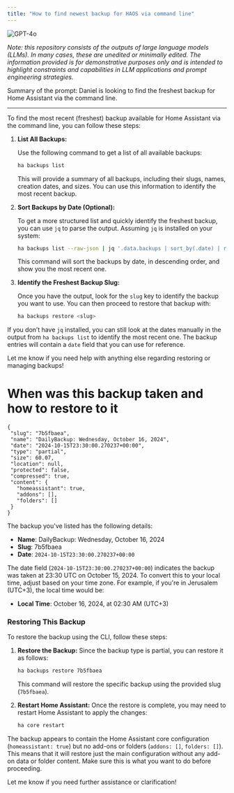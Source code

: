 ```yaml
---
title: "How to find newest backup for HAOS via command line"
---
```

![GPT-4o](https://img.shields.io/badge/GPT--4o-3333FF?style=for-the-badge&logo=openai&logoColor=white)



*Note: this repository consists of the outputs of large language models (LLMs). In many cases, these are unedited or minimally edited. The information provided is for demonstrative purposes only and is intended to highlight constraints and capabilities in LLM applications and prompt engineering strategies.*


Summary of the prompt: Daniel is looking to find the freshest backup for Home Assistant via the command line.

---

To find the most recent (freshest) backup available for Home Assistant via the command line, you can follow these steps:

1. **List All Backups:**

   Use the following command to get a list of all available backups:
   ```bash
   ha backups list
   ```
   This will provide a summary of all backups, including their slugs, names, creation dates, and sizes. You can use this information to identify the most recent backup.

2. **Sort Backups by Date (Optional):**

   To get a more structured list and quickly identify the freshest backup, you can use `jq` to parse the output. Assuming `jq` is installed on your system:
   ```bash
   ha backups list --raw-json | jq '.data.backups | sort_by(.date) | reverse | .[0]'
   ```
   This command will sort the backups by date, in descending order, and show you the most recent one.

3. **Identify the Freshest Backup Slug:**

   Once you have the output, look for the `slug` key to identify the backup you want to use. You can then proceed to restore that backup with:
   ```bash
   ha backups restore <slug>
   ```

If you don’t have `jq` installed, you can still look at the dates manually in the output from `ha backups list` to identify the most recent one. The backup entries will contain a `date` field that you can use for reference.

Let me know if you need help with anything else regarding restoring or managing backups!

# When was this backup taken and how to restore to it

```
{  
 "slug": "7b5fbaea",  
 "name": "DailyBackup: Wednesday, October 16, 2024",  
 "date": "2024-10-15T23:30:00.270237+00:00",  
 "type": "partial",  
 "size": 60.07,  
 "location": null,  
 "protected": false,  
 "compressed": true,  
 "content": {  
   "homeassistant": true,  
   "addons": [],  
   "folders": []  
 }  
}
```

The backup you've listed has the following details:

- **Name**: DailyBackup: Wednesday, October 16, 2024
- **Slug**: 7b5fbaea
- **Date**: `2024-10-15T23:30:00.270237+00:00`

The date field (`2024-10-15T23:30:00.270237+00:00`) indicates the backup was taken at 23:30 UTC on October 15, 2024. To convert this to your local time, adjust based on your time zone. For example, if you're in Jerusalem (UTC+3), the local time would be:

- **Local Time**: October 16, 2024, at 02:30 AM (UTC+3)

### Restoring This Backup

To restore the backup using the CLI, follow these steps:

1. **Restore the Backup:**
   Since the backup type is partial, you can restore it as follows:
   ```bash
   ha backups restore 7b5fbaea
   ```
   This command will restore the specific backup using the provided slug (`7b5fbaea`).

2. **Restart Home Assistant:**
   Once the restore is complete, you may need to restart Home Assistant to apply the changes:
   ```bash
   ha core restart
   ```

The backup appears to contain the Home Assistant core configuration (`homeassistant: true`) but no add-ons or folders (`addons: []`, `folders: []`). This means that it will restore just the main configuration without any add-on data or folder content. Make sure this is what you want to do before proceeding.

Let me know if you need further assistance or clarification!